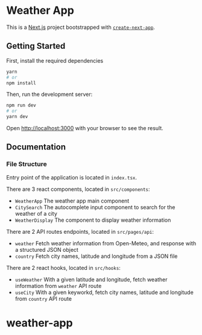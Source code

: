 # Weather App

This is a [Next.js](https://nextjs.org/) project bootstrapped with [`create-next-app`](https://github.com/vercel/next.js/tree/canary/packages/create-next-app).

## Getting Started

First, install the required dependencies

```bash
yarn
# or
npm install
```

Then, run the development server:

```bash
npm run dev
# or
yarn dev
```

Open [http://localhost:3000](http://localhost:3000) with your browser to see the result.

## Documentation

### File Structure

Entry point of the application is located in `index.tsx`.

There are 3 react components, located in `src/components`:

- `WeatherApp` The weather app main component
- `CitySearch` The autocomplete input component to search for the weather of a city
- `WeatherDisplay` The component to display weather information

There are 2 API routes endpoints, located in `src/pages/api`:

- `weather` Fetch weather information from Open-Meteo, and response with a structured JSON object
- `country` Fetch city names, latitude and longitude from a JSON file

There are 2 react hooks, located in `src/hooks`:

- `useWeather` With a given latitude and longitude, fetch weather information from `weather` API route
- `useCity` With a given keyworkd, fetch city names, latitude and longitude from `country` API route
# weather-app
